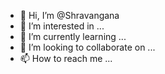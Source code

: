 - 👋 Hi, I’m @Shravangana
- 👀 I’m interested in ...
- 🌱 I’m currently learning ...
- 💞️ I’m looking to collaborate on ...
- 📫 How to reach me ...

<!---
Shravangana/Shravangana is a ✨ special ✨ repository because its `README.md` (this file) appears on your GitHub profile.
You can click the Preview link to take a look at your changes.
--->
